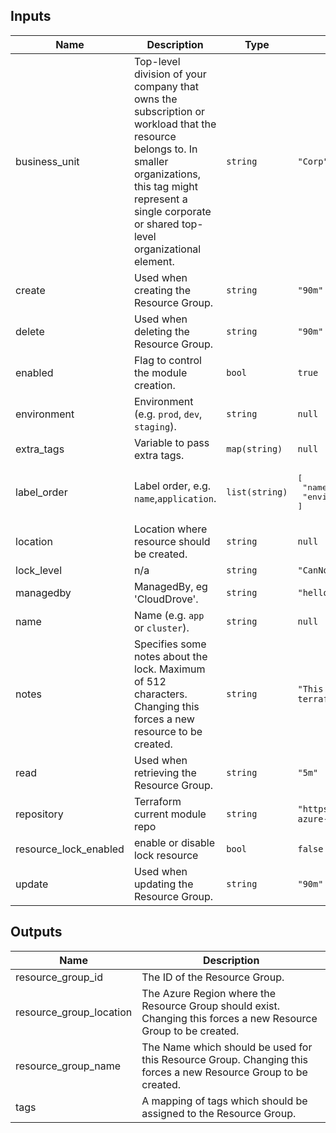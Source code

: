 ## Inputs



| Name | Description | Type | Default | Required |
|------|-------------|------|---------|:--------:|
| business\_unit | Top-level division of your company that owns the subscription or workload that the resource belongs to. In smaller organizations, this tag might represent a single corporate or shared top-level organizational element. | `string` | `"Corp"` | no |
| create | Used when creating the Resource Group. | `string` | `"90m"` | no |
| delete | Used when deleting the Resource Group. | `string` | `"90m"` | no |
| enabled | Flag to control the module creation. | `bool` | `true` | no |
| environment | Environment (e.g. `prod`, `dev`, `staging`). | `string` | `null` | no |
| extra\_tags | Variable to pass extra tags. | `map(string)` | `null` | no |
| label\_order | Label order, e.g. `name`,`application`. | `list(string)` | <pre>[<br>  "name",<br>  "environment"<br>]</pre> | no |
| location | Location where resource should be created. | `string` | `null` | no |
| lock\_level | n/a | `string` | `"CanNotDelete"` | no |
| managedby | ManagedBy, eg 'CloudDrove'. | `string` | `"hello@clouddrove.com"` | no |
| name | Name  (e.g. `app` or `cluster`). | `string` | `null` | no |
| notes | Specifies some notes about the lock. Maximum of 512 characters. Changing this forces a new resource to be created. | `string` | `"This Resource Group is locked by terrafrom"` | no |
| read | Used when retrieving the Resource Group. | `string` | `"5m"` | no |
| repository | Terraform current module repo | `string` | `"https://github.com/clouddrove/terraform-azure-resource-group"` | no |
| resource\_lock\_enabled | enable or disable lock resource | `bool` | `false` | no |
| update | Used when updating the Resource Group. | `string` | `"90m"` | no |

## Outputs

| Name | Description |
|------|-------------|
| resource\_group\_id | The ID of the Resource Group. |
| resource\_group\_location | The Azure Region where the Resource Group should exist. Changing this forces a new Resource Group to be created. |
| resource\_group\_name | The Name which should be used for this Resource Group. Changing this forces a new Resource Group to be created. |
| tags | A mapping of tags which should be assigned to the Resource Group. |

